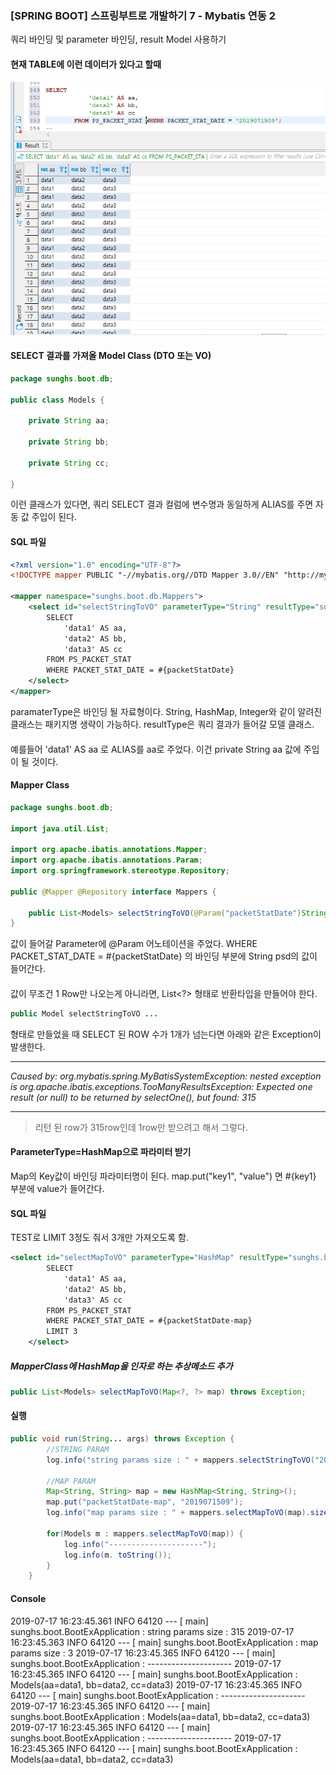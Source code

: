 ### [SPRING BOOT] 스프링부트로 개발하기 7 - Mybatis 연동 2

쿼리 바인딩 및 parameter 바인딩, result Model 사용하기
####  

#### 현재 TABLE에 이런 데이터가 있다고 할때
![](./../../static/Framework/mybatis-1.png)
####  

#### SELECT 결과를 가져올 Model Class (DTO 또는 VO)
```java
package sunghs.boot.db;

public class Models {

	private String aa;
	
	private String bb;
	
	private String cc;
	
}

```
이런 클래스가 있다면, 쿼리 SELECT 결과 컬럼에 변수명과 동일하게 ALIAS를 주면 자동 값 주입이 된다.
####  

#### SQL 파일
```xml
<?xml version="1.0" encoding="UTF-8"?>
<!DOCTYPE mapper PUBLIC "-//mybatis.org//DTD Mapper 3.0//EN" "http://mybatis.org/dtd/mybatis-3-mapper.dtd">

<mapper namespace="sunghs.boot.db.Mappers">
    <select id="selectStringToVO" parameterType="String" resultType="sunghs.boot.db.Models">
    	SELECT 
    		'data1' AS aa,
    		'data2' AS bb,
    		'data3' AS cc
    	FROM PS_PACKET_STAT
    	WHERE PACKET_STAT_DATE = #{packetStatDate} 
    </select>
</mapper>
```
paramaterType은 바인딩 될 자료형이다. String, HashMap, Integer와 같이 알려진 클래스는 패키지명 생략이 가능하다.
resultType은 쿼리 결과가 들어갈 모델 클래스.
####  

예를들어 'data1' AS aa 로 ALIAS를 aa로 주었다. 이건 private String aa 값에 주입이 될 것이다.
####  

#### Mapper Class
```java
package sunghs.boot.db;

import java.util.List;

import org.apache.ibatis.annotations.Mapper;
import org.apache.ibatis.annotations.Param;
import org.springframework.stereotype.Repository;

public @Mapper @Repository interface Mappers {

	public List<Models> selectStringToVO(@Param("packetStatDate")String psd) throws Exception;
}

```
값이 들어갈 Parameter에 @Param 어노테이션을 주었다.
WHERE PACKET_STAT_DATE = #{packetStatDate} 의 바인딩 부분에 String psd의 값이 들어간다.
####  

값이 무조건 1 Row만 나오는게 아니라면, List<?> 형태로 반환타입을 만들어야 한다.
```java
public Model selectStringToVO ...
```
형태로 만들었을 때 SELECT 된 ROW 수가 1개가 넘는다면 아래와 같은 Exception이 발생한다.
***
*Caused by: org.mybatis.spring.MyBatisSystemException: nested exception is org.apache.ibatis.exceptions.TooManyResultsException: Expected one result (or null) to be returned by selectOne(), but found: 315* 
***
> 리턴 된 row가 315row인데 1row만 받으려고 해서 그렇다.
####  

#### ParameterType=HashMap으로 파라미터 받기
Map의 Key값이 바인딩 파라미터명이 된다.
map.put("key1", "value") 면 #{key1} 부분에 value가 들어간다.
####  

#### SQL 파일
TEST로 LIMIT 3정도 줘서 3개만 가져오도록 함.
```xml
<select id="selectMapToVO" parameterType="HashMap" resultType="sunghs.boot.db.Models">
    	SELECT 
    		'data1' AS aa,
    		'data2' AS bb,
    		'data3' AS cc
    	FROM PS_PACKET_STAT
    	WHERE PACKET_STAT_DATE = #{packetStatDate-map}
		LIMIT 3
    </select>
```
####  

##### MapperClass에 HashMap을 인자로 하는 추상메소드 추가
```java
public List<Models> selectMapToVO(Map<?, ?> map) throws Exception;
```
####  

#### 실행
```java
public void run(String... args) throws Exception {
		//STRING PARAM
		log.info("string params size : " + mappers.selectStringToVO("2019071509").size());
		
		//MAP PARAM
		Map<String, String> map = new HashMap<String, String>();
		map.put("packetStatDate-map", "2019071509");
		log.info("map params size : " + mappers.selectMapToVO(map).size());
		
		for(Models m : mappers.selectMapToVO(map)) {
			log.info("---------------------");
			log.info(m. toString());
		}
	}
```
####  

#### Console
2019-07-17 16:23:45.361  INFO 64120 --- [           main] sunghs.boot.BootExApplication            : string params size : 315
2019-07-17 16:23:45.363  INFO 64120 --- [           main] sunghs.boot.BootExApplication            : map params size : 3
2019-07-17 16:23:45.365  INFO 64120 --- [           main] sunghs.boot.BootExApplication            : ---------------------
2019-07-17 16:23:45.365  INFO 64120 --- [           main] sunghs.boot.BootExApplication            : Models(aa=data1, bb=data2, cc=data3)
2019-07-17 16:23:45.365  INFO 64120 --- [           main] sunghs.boot.BootExApplication            : ---------------------
2019-07-17 16:23:45.365  INFO 64120 --- [           main] sunghs.boot.BootExApplication            : Models(aa=data1, bb=data2, cc=data3)
2019-07-17 16:23:45.365  INFO 64120 --- [           main] sunghs.boot.BootExApplication            : ---------------------
2019-07-17 16:23:45.365  INFO 64120 --- [           main] sunghs.boot.BootExApplication            : Models(aa=data1, bb=data2, cc=data3)